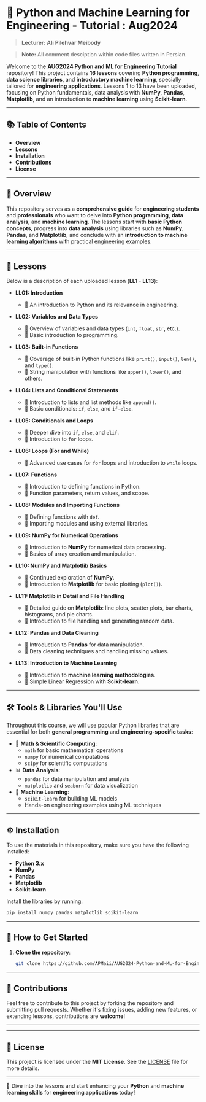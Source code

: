 
# 🐍 **Python and Machine Learning for Engineering - Tutorial : Aug2024**
> **Lecturer: Ali Pilehvar Meibody** 

> **Note:** All comment desciption within code files written in Persian.

Welcome to the **AUG2024 Python and ML for Engineering Tutorial** repository! This project contains **16 lessons** covering **Python programming**, **data science libraries**, and **introductory machine learning**, specially tailored for **engineering applications**. Lessons 1 to 13 have been uploaded, focusing on Python fundamentals, data analysis with **NumPy**, **Pandas**, **Matplotlib**, and an introduction to **machine learning** using **Scikit-learn**.

---

## 📚 **Table of Contents**

- **Overview**
- **Lessons**
- **Installation**
- **Contributions**
- **License**

---

## 📝 **Overview**

This repository serves as a **comprehensive guide** for **engineering students** and **professionals** who want to delve into **Python programming**, **data analysis**, and **machine learning**. The lessons start with **basic Python concepts**, progress into **data analysis** using libraries such as **NumPy**, **Pandas**, and **Matplotlib**, and conclude with an **introduction to machine learning algorithms** with practical engineering examples.

---
## 📖 **Lessons**

Below is a description of each uploaded lesson (**LL1 - LL13**):

- **LL01: Introduction**
  - 🔹 An introduction to Python and its relevance in engineering.

- **LL02: Variables and Data Types**
  - 🔹 Overview of variables and data types (`int`, `float`, `str`, etc.).
  - 🔹 Basic introduction to programming.

- **LL03: Built-in Functions**
  - 🔹 Coverage of built-in Python functions like `print()`, `input()`, `len()`, and `type()`.
  - 🔹 String manipulation with functions like `upper()`, `lower()`, and others.

- **LL04: Lists and Conditional Statements**
  - 🔹 Introduction to lists and list methods like `append()`.
  - 🔹 Basic conditionals: `if`, `else`, and `if-else`.

- **LL05: Conditionals and Loops**
  - 🔹 Deeper dive into `if`, `else`, and `elif`.
  - 🔹 Introduction to `for` loops.

- **LL06: Loops (For and While)**
  - 🔹 Advanced use cases for `for` loops and introduction to `while` loops.

- **LL07: Functions**
  - 🔹 Introduction to defining functions in Python.
  - 🔹 Function parameters, return values, and scope.

- **LL08: Modules and Importing Functions**
  - 🔹 Defining functions with `def`.
  - 🔹 Importing modules and using external libraries.

- **LL09: NumPy for Numerical Operations**
  - 🔹 Introduction to **NumPy** for numerical data processing.
  - 🔹 Basics of array creation and manipulation.

- **LL10: NumPy and Matplotlib Basics**
  - 🔹 Continued exploration of **NumPy**.
  - 🔹 Introduction to **Matplotlib** for basic plotting (`plot()`).

- **LL11: Matplotlib in Detail and File Handling**
  - 🔹 Detailed guide on **Matplotlib**: line plots, scatter plots, bar charts, histograms, and pie charts.
  - 🔹 Introduction to file handling and generating random data.

- **LL12: Pandas and Data Cleaning**
  - 🔹 Introduction to **Pandas** for data manipulation.
  - 🔹 Data cleaning techniques and handling missing values.

- **LL13: Introduction to Machine Learning**
  - 🔹 Introduction to **machine learning methodologies**.
  - 🔹 Simple Linear Regression with **Scikit-learn**.
---

## 🛠️ **Tools & Libraries You'll Use**

Throughout this course, we will use popular Python libraries that are essential for both **general programming** and **engineering-specific tasks**:

- 🧮 **Math & Scientific Computing**:
  - `math` for basic mathematical operations
  - `numpy` for numerical computations
  - `scipy` for scientific computations
- 📊 **Data Analysis**:
  - `pandas` for data manipulation and analysis
  - `matplotlib` and `seaborn` for data visualization
- 🤖 **Machine Learning**:
  - `scikit-learn` for building ML models
  - Hands-on engineering examples using ML techniques

---

## ⚙️ **Installation**

To use the materials in this repository, make sure you have the following installed:

- **Python 3.x**
- **NumPy**
- **Pandas**
- **Matplotlib**
- **Scikit-learn**

Install the libraries by running:

```bash
pip install numpy pandas matplotlib scikit-learn
```
---


## 💾 **How to Get Started**

1. **Clone the repository**:
   ```bash
   git clone https://github.com/APMaii/AUG2024-Python-and-ML-for-Engineering-Tutorial.git
---


## 🤝 **Contributions**

Feel free to contribute to this project by forking the repository and submitting pull requests. Whether it's fixing issues, adding new features, or extending lessons, contributions are **welcome**!

---

---

## 📄 **License**

This project is licensed under the **MIT License**. See the [LICENSE](LICENSE) file for more details.

---

🚀 Dive into the lessons and start enhancing your **Python** and **machine learning skills** for **engineering applications** today!

